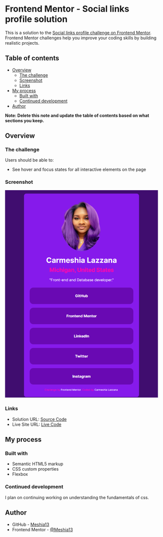 # Frontend Mentor - Social links profile solution

This is a solution to the [Social links profile challenge on Frontend Mentor](https://www.frontendmentor.io/challenges/social-links-profile-UG32l9m6dQ). Frontend Mentor challenges help you improve your coding skills by building realistic projects.

## Table of contents

- [Overview](#overview)
  - [The challenge](#the-challenge)
  - [Screenshot](#screenshot)
  - [Links](#links)
- [My process](#my-process)
  - [Built with](#built-with)
  - [Continued development](#continued-development)
- [Author](#author)

**Note: Delete this note and update the table of contents based on what sections you keep.**

## Overview

### The challenge

Users should be able to:

- See hover and focus states for all interactive elements on the page

### Screenshot

![](./assets/images/Screenshot.png)

### Links

- Solution URL: [Source Code](https://github.com/Meshia13/social_links)
- Live Site URL: [Live Code](https://meshia13.github.io/social_links/)

## My process

### Built with

- Semantic HTML5 markup
- CSS custom properties
- Flexbox

### Continued development

I plan on continuing working on understanding the fundamentals of css.

## Author

- GitHub - [Meshia13](https://github.com/Meshia13)
- Frontend Mentor - [@Meshia13](https://www.frontendmentor.io/profile/Meshia13)
